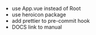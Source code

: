 - use App.vue instead of Root
- use heroicon package
- add prettier to pre-commit hook
- DOCS link to manual
